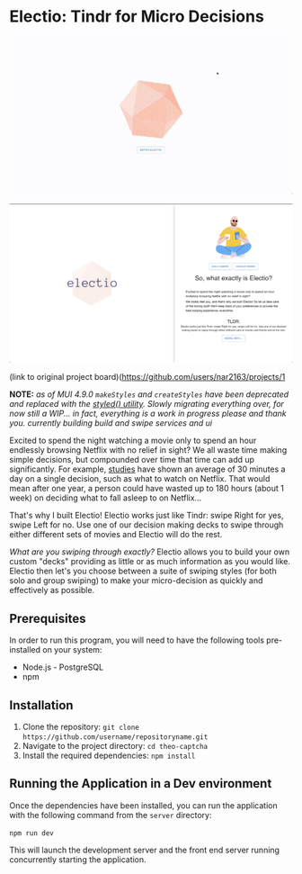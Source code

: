 # Electio: Tindr for Micro Decisions

![electio-opening-gif](frontend/src/assets/electio-animation.gif)

![electio-screenshot-2](frontend/src/assets/electio-screenshot-2.png)

(link to original project board)(https://github.com/users/nar2163/projects/1

**NOTE:** _as of MUI 4.9.0 `makeStyles` and `createStyles` have been deprecated and replaced with the [styled() utility](https://mui.com/system/styled/). Slowly migrating everything over, for now still a WIP... in fact, everything is a work in progress please and thank you. currently building build and swipe services and ui_

Excited to spend the night watching a movie only to spend an hour endlessly browsing Netflix with no relief in sight? We all waste time making simple decisions, but compounded over time that time can add up significantly. For example, [studies](https://www.pcmag.com/news/netflix-users-waste-ton-of-time-searching-for-something-to-watch) have shown an average of 30 minutes a day on a single decision, such as what to watch on Netflix. That would mean after one year, a person could have wasted up to 180 hours (about 1 week) on deciding what to fall asleep to on Netflix...

That's why I built Electio! Electio works just like Tindr: swipe Right for yes, swipe Left for no. Use one of our decision making decks to swipe through either different sets of movies and Electio will do the rest.

_What are you swiping through exactly?_
Electio allows you to build your own custom "decks" providing as little or as much information as you would like. Electio then let's you choose between a suite of swiping styles (for both solo and group swiping) to make your micro-decision as quickly and effectively as possible.

## Prerequisites

In order to run this program, you will need to have the following tools pre-installed on your system:

- Node.js - PostgreSQL
- npm

## Installation

1. Clone the repository: `git clone https://github.com/username/repositoryname.git`
2. Navigate to the project directory: `cd theo-captcha`
3. Install the required dependencies: `npm install`

## Running the Application in a Dev environment

Once the dependencies have been installed, you can run the application with the following command from the `server` directory:

`npm run dev`

This will launch the development server and the front end server running concurrently starting the application.
